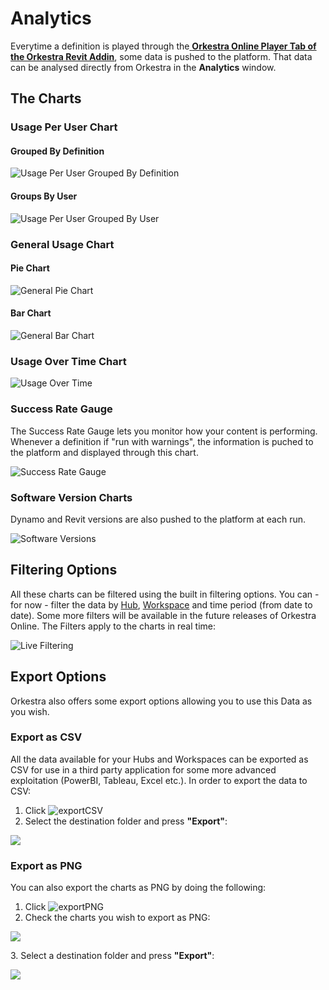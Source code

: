 # Analytics

Everytime a definition is played through the[ **Orkestra Online Player Tab of the Orkestra Revit Addin**](../orkestra-revit-addin/orkestra-online-player-tab.md), some data is pushed to the platform. That data can be analysed directly from Orkestra in the **Analytics** window.

## The Charts

### Usage Per User Chart

#### Grouped By Definition

![Usage Per User Grouped By Definition](https://datashapes.files.wordpress.com/2020/05/usageperusergroupedbydefinitions.png?)

#### Groups By User

![Usage Per User Grouped By User](https://datashapes.files.wordpress.com/2020/05/usageperusergroupedbyuser.png?)

### General Usage Chart

#### Pie Chart

![General Pie Chart](https://datashapes.files.wordpress.com/2020/05/generalusagepiechart.png?)

#### Bar Chart

![General Bar Chart](https://datashapes.files.wordpress.com/2020/05/generalusagebarchart.png?)

### Usage Over Time Chart

![Usage Over Time](https://datashapes.files.wordpress.com/2020/05/usageovertime.png?)

### Success Rate Gauge

The Success Rate Gauge lets you monitor how your content is performing. Whenever a definition if "run with warnings", the information is puched to the platform and displayed through this chart.&#x20;

![Success Rate Gauge](https://datashapes.files.wordpress.com/2020/05/successrategauge.png?)

### Software Version Charts

Dynamo and Revit versions are also pushed to the platform at each run.&#x20;

![Software Versions](https://datashapes.files.wordpress.com/2020/05/softwareversions.png?)

## Filtering Options

All these charts can be filtered using the built in filtering options. You can - for now - filter the data by [Hub](https://github.com/MostafaElAyoubi/Orkestra\_Online/wiki/What-is-a-Hub%3F), [Workspace](https://github.com/MostafaElAyoubi/Orkestra\_Online/wiki/What-is-a-Workspace) and time period (from date to date). Some more filters will be available in the future releases of Orkestra Online. The Filters apply to the charts in real time:&#x20;

![Live Filtering](https://datashapes.files.wordpress.com/2020/05/analyticsfilters.gif?)

## Export Options

Orkestra also offers some export options allowing you to use this Data as you wish.

### Export as CSV

All the data available for your Hubs and Workspaces can be exported as CSV for use in a third party application for some more advanced exploitation (PowerBI, Tableau, Excel etc.). In order to export the data to CSV:

1. Click ![exportCSV](https://datashapes.files.wordpress.com/2020/05/exportcsv.png?)
2.  Select the destination folder and press **"Export"**:



![](https://datashapes.files.wordpress.com/2020/05/exportcsvfolder.png?)

### Export as PNG

You can also export the charts as PNG by doing the following:

1. Click ![exportPNG](https://datashapes.files.wordpress.com/2020/05/exportpngclick.png?)
2. Check the charts you wish to export as PNG:

![](https://datashapes.files.wordpress.com/2020/05/chartselection.png?)

&#x20;  3\. Select a destination folder and press **"Export"**:

![](https://datashapes.files.wordpress.com/2020/05/exportsteps.png?)
